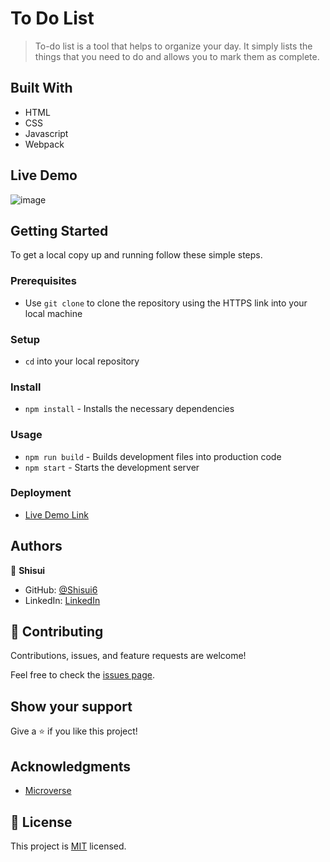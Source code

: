 # To Do List

> To-do list is a tool that helps to organize your day. It simply lists the things that you need to do and allows you to mark them as complete.

## Built With

- HTML
- CSS
- Javascript
- Webpack

## Live Demo

![image](https://user-images.githubusercontent.com/37116322/199832349-811055fd-e228-4258-978c-e5518dd34280.png)

## Getting Started

To get a local copy up and running follow these simple steps.

### Prerequisites

- Use `git clone` to clone the repository using the HTTPS link into your local machine

### Setup

- `cd` into your local repository

### Install

- `npm install` - Installs the necessary dependencies

### Usage

- `npm run build` - Builds development files into production code
- `npm start` - Starts the development server

### Deployment

- [Live Demo Link](https://shisui6.github.io/to-do-list/)

## Authors

👤 **Shisui**

- GitHub: [@Shisui6](https://github.com/Shisui6)
- LinkedIn: [LinkedIn](https://www.linkedin.com/in/okemdi-udeh-1b472615a/)

## 🤝 Contributing

Contributions, issues, and feature requests are welcome!

Feel free to check the [issues page](../../issues/).

## Show your support

Give a ⭐️ if you like this project!

## Acknowledgments

- [Microverse](https://www.microverse.org/)

## 📝 License

This project is [MIT](./LICENSE) licensed.

